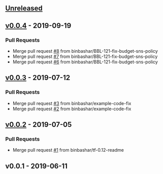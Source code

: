 <a name="unreleased"></a>
## [Unreleased]


<a name="v0.0.4"></a>
## [v0.0.4] - 2019-09-19
### Pull Requests
- Merge pull request [#8](https://github.com/binbashar/terraform-aws-cost-budget/issues/8) from binbashar/BBL-121-fix-budget-sns-policy
- Merge pull request [#7](https://github.com/binbashar/terraform-aws-cost-budget/issues/7) from binbashar/BBL-121-fix-budget-sns-policy
- Merge pull request [#6](https://github.com/binbashar/terraform-aws-cost-budget/issues/6) from binbashar/BBL-121-fix-budget-sns-policy


<a name="v0.0.3"></a>
## [v0.0.3] - 2019-07-12
### Pull Requests
- Merge pull request [#3](https://github.com/binbashar/terraform-aws-cost-budget/issues/3) from binbashar/example-code-fix
- Merge pull request [#2](https://github.com/binbashar/terraform-aws-cost-budget/issues/2) from binbashar/example-code-fix


<a name="v0.0.2"></a>
## [v0.0.2] - 2019-07-05
### Pull Requests
- Merge pull request [#1](https://github.com/binbashar/terraform-aws-cost-budget/issues/1) from binbashar/tf-0.12-readme


<a name="v0.0.1"></a>
## v0.0.1 - 2019-06-11

[Unreleased]: https://github.com/binbashar/terraform-aws-cost-budget/compare/v0.0.4...HEAD
[v0.0.4]: https://github.com/binbashar/terraform-aws-cost-budget/compare/v0.0.3...v0.0.4
[v0.0.3]: https://github.com/binbashar/terraform-aws-cost-budget/compare/v0.0.2...v0.0.3
[v0.0.2]: https://github.com/binbashar/terraform-aws-cost-budget/compare/v0.0.1...v0.0.2
